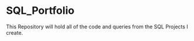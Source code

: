 # SQL_Portfolio

This Repository will hold all of the code and queries from the SQL Projects I create.
